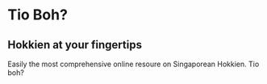 # Tio Boh?

## Hokkien at your fingertips
Easily the most comprehensive online resoure on Singaporean Hokkien. Tio boh?
